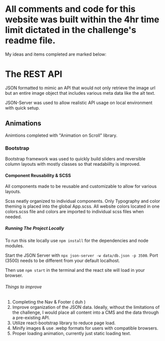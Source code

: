 # All comments and code for this website was built within the 4hr time limit dictated in the challenge's readme file.

My ideas and items completed are marked below:

# The REST API

JSON formatted to mimic an API that would not only retrieve the image url but an entire image object that includes various meta data like the alt text.

JSON-Server was used to allow realistic API usage on local environment with quick setup.

## Animations

Animtions completed with "Animation on Scroll" library.

### Bootstrap

Bootstrap framework was used to quickly build sliders and reversible column layouts with mostly classes so that readabiilty is improved.

#### Component Reusability & SCSS

All components made to be reusable and customizable to allow for various layouts.

Scss neatly organized to individual components. Only Typography and color theming is placed into the global App.scss. All website colors located in one colors.scss file and colors are imported to individual scss files when needed.

##### Running The Project Locally

To run this site locally use `npm install` for the dependencies and node modules.

Start the JSON Server with `npx json-server -w data/db.json -p 3500`. Port (3500) needs to be different from your default localhost.

Then use `npm start` in the terminal and the react site will load in your browser.

###### Things to improve

1. Completing the Nav & Footer ( duh )
2. Improve organization of the JSON data. Ideally, without the limitations of the challenge, I would place all content into a CMS and the data through a pre-existing API.
3. Utilize react-bootstrap library to reduce page load.
4. Minify images & use .webp formats for users with compatible browsers.
5. Proper loading animation, currently just static loading text.
